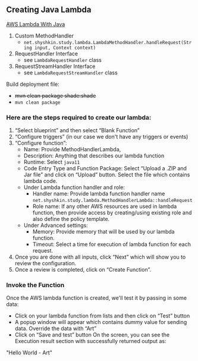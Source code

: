 ##  Creating Java Lambda

[AWS Lambda With Java](https://www.baeldung.com/java-aws-lambda)

1.  Custom MethodHandler
    -  `net.shyshkin.study.lambda.LambdaMethodHandler.handleRequest(String input, Context context)`
2.  RequestHandler Interface
    -  see `LambdaRequestHandler` class
3.  RequestStreamHandler Interface
    -  see `LambdaRequestStreamHandler` class

Build deployment file:
-  ~~mvn clean package shade:shade~~            
-  `mvn clean package`            

###  Here are the steps required to create our lambda:

1.  “Select blueprint” and then select “Blank Function”
2.  “Configure triggers” (in our case we don't have any triggers or events)
3.  “Configure function”:
    -  Name: Provide MethodHandlerLambda,
    -  Description: Anything that describes our lambda function
    -  Runtime: Select `java11`
    -  Code Entry Type and Function Package: Select “Upload a .ZIP and Jar file” and click on “Upload” button. Select the file which contains lambda code.
    -  Under Lambda function handler and role:
        -  Handler name: Provide lambda function handler name `net.shyshkin.study.lambda.MethodHandlerLambda::handleRequest`
        -  Role name: If any other AWS resources are used in lambda function, then provide access by creating/using existing role and also define the policy template.
    -  Under Advanced settings:
        -  Memory: Provide memory that will be used by our lambda function.
        -  Timeout: Select a time for execution of lambda function for each request.
4.  Once you are done with all inputs, click “Next” which will show you to review the configuration.
6.  Once a review is completed, click on “Create Function”.

###  Invoke the Function

Once the AWS lambda function is created, we'll test it by passing in some data:
-  Click on your lambda function from lists and then click on “Test” button
-  A popup window will appear which contains dummy value for sending data. Override the data with “Art”
-  Click on “Save and test” button
On the screen, you can see the Execution result section with successfully returned output as:

"Hello World - Art"